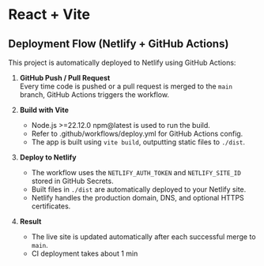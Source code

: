 # React + Vite

## Deployment Flow (Netlify + GitHub Actions)

This project is automatically deployed to Netlify using GitHub Actions:

1. **GitHub Push / Pull Request**  
   Every time code is pushed or a pull request is merged to the `main` branch, GitHub Actions triggers the workflow.  

2. **Build with Vite**  
   - Node.js >=22.12.0 npm@latest is used to run the build.
   - Refer to .github/workflows/deploy.yml for GitHub Actions config.
   - The app is built using `vite build`, outputting static files to `./dist`.  

3. **Deploy to Netlify**  
   - The workflow uses the `NETLIFY_AUTH_TOKEN` and `NETLIFY_SITE_ID` stored in GitHub Secrets.  
   - Built files in `./dist` are automatically deployed to your Netlify site.  
   - Netlify handles the production domain, DNS, and optional HTTPS certificates.  

4. **Result**  
   - The live site is updated automatically after each successful merge to `main`.  
   - CI deployment takes about 1 min
